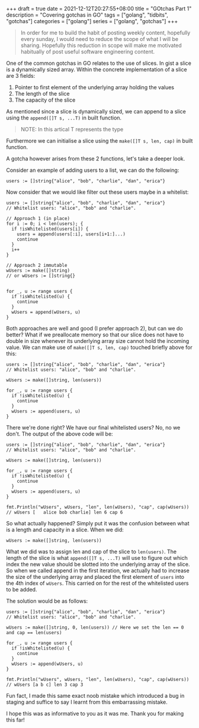 +++
draft = true
date = 2021-12-12T20:27:55+08:00
title = "GOtchas Part 1"
description = "Covering gotchas in GO"
tags = ["golang", "tidbits", "gotchas"]
categories = ["golang"]
series = ["golang", "gotchas"]
+++
> In order for me to build the habit of posting weekly content, hopefully every sunday, I would need to reduce the scope of what I will be sharing. Hopefully this reduction in scope will make me motivated habitually of post useful software engineering content.

One of the common gotchas in GO relates to the use of slices. In gist a slice is a dynamically sized array. Within the concrete implementation of a slice are 3 fields:
1. Pointer to first element of  the underlying array holding the values
2. The length of the slice
3. The capacity of the slice

As mentioned since a slice is dynamically sized, we can append to a slice using the `append([]T s, ...T)` in built function.
> NOTE: In this artical T represents the type

Furthermore we can initialise a slice using the `make([]T s, len, cap)` in built function.

A gotcha however arises from these 2 functions, let's take a deeper look.

Consider an example of adding users to a list, we can do the following:
```golang
users := []string{"alice", "bob", "charlie", "dan", "erica"}
```

Now consider that we would like filter out these users maybe in a whitelist:
```golang
users := []string{"alice", "bob", "charlie", "dan", "erica"}
// Whitelist users: "alice", "bob" and "charlie".

// Approach 1 (in place)
for i := 0; i < len(users); {
  if !isWhitelisted(users[i]) {
    users = append(users[:i], users[i+1:]...)
    continue
  }
  i++
}

// Approach 2 immutable
wUsers := make([]string)
// or wUsers := []string{}


for _, u := range users {
  if !isWhitelisted(u) {
    continue
  }
  wUsers = append(wUsers, u)
}

```
Both approaches are well and good (I prefer approach 2), but can we do better? What if we preallocate memory so that our slice does not have to double in size whenever its underlying array size cannot hold the incoming value. We can make use of `make([]T s, len, cap)` touched briefly above for this:
```golang
users := []string{"alice", "bob", "charlie", "dan", "erica"}
// Whitelist users: "alice", "bob" and "charlie".

wUsers := make([]string, len(users))

for _, u := range users {
  if !isWhitelisted(u) {
    continue
  }
  wUsers := append(users, u)
}
```
There we're done right? We have our final whitelisted users? No, no we don't. The output of the above code will be:
```golang
users := []string{"alice", "bob", "charlie", "dan", "erica"}
// Whitelist users: "alice", "bob" and "charlie".

wUsers := make([]string, len(users))

for _, u := range users {
  if !isWhitelisted(u) {
    continue
  }
  wUsers := append(users, u)
}

fmt.Println("wUsers", wUsers, "len", len(wUsers), "cap", cap(wUsers)) // wUsers [   alice bob charlie] len 6 cap 6
```
So what actually happened? Simply put it was the confusion between what is a length and capacity in a slice. When we did:
```golang
wUsers := make([]string, len(users))
```
What we did was to assign len and cap of the slice to `len(users)`. The length of the slice is what `append([]T s, ...T)` will use to figure out which index the new value should be slotted into the underlying array of the slice. So when we called append in the first iteration, we actually had to increase the size of the underlying array and placed the first element of `users` into the 4th index of `wUsers`. This carried on for the rest of the whitelisted users to be added.

The solution would be as follows:
```golang
users := []string{"alice", "bob", "charlie", "dan", "erica"}
// Whitelist users: "alice", "bob" and "charlie".

wUsers := make([]string, 0, len(users)) // Here we set the len == 0 and cap == len(users)

for _, u := range users {
  if !isWhitelisted(u) {
    continue
  }
  wUsers := append(wUsers, u)
}

fmt.Println("wUsers", wUsers, "len", len(wUsers), "cap", cap(wUsers)) // wUsers [a b c] len 3 cap 3
```

Fun fact, I made this same exact noob mistake which introduced a bug in staging and suffice to say I learnt from this embarrassing mistake.

I hope this was as informative to you as it was me. Thank you for making this far!
